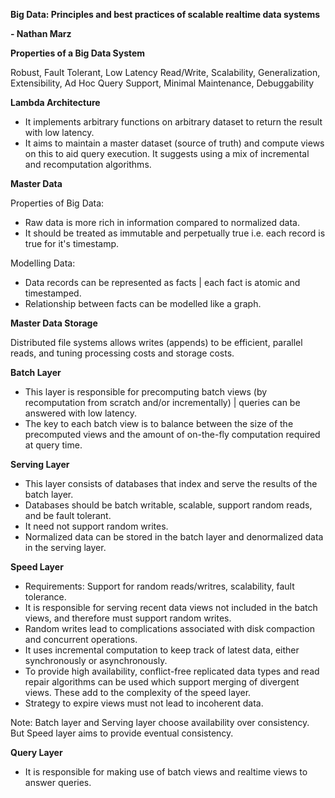 **Big Data: Principles and best practices of scalable realtime data systems**

**- Nathan Marz**

**Properties of a Big Data System**

Robust, Fault Tolerant, Low Latency Read/Write, Scalability, Generalization, Extensibility, Ad Hoc Query Support, Minimal Maintenance, Debuggability

**Lambda Architecture**

- It implements arbitrary functions on arbitrary dataset to return the result with low latency. 
- It aims to maintain a master dataset (source of truth) and compute views on this to aid query execution. It suggests using a mix of incremental and recomputation algorithms. 

**Master Data**

Properties of Big Data: 
- Raw data is more rich in information compared to normalized data. 
- It should be treated as immutable and perpetually true i.e. each record is true for it's timestamp. 

Modelling Data:
- Data records can be represented as facts | each fact is atomic and timestamped.
- Relationship between facts can be modelled like a graph.

**Master Data Storage**

Distributed file systems allows writes (appends) to be efficient, parallel reads, and tuning processing costs and storage costs.

**Batch Layer**

- This layer is responsible for precomputing batch views (by recomputation from scratch and/or incrementally) | queries can be answered with low latency.
- The key to each batch view is to balance between the size of the precomputed views and the amount of on-the-fly computation required at query time.

**Serving Layer**

- This layer consists of databases that index and serve the results of the batch layer.
- Databases should be batch writable, scalable, support random reads, and be fault tolerant. 
- It need not support random writes.
- Normalized data can be stored in the batch layer and denormalized data in the serving layer.

**Speed Layer**

- Requirements: Support for random reads/writres, scalability, fault tolerance.
- It is responsible for serving recent data views not included in the batch views, and therefore must support random writes.
- Random writes lead to complications associated with disk compaction and concurrent operations.
- It uses incremental computation to keep track of latest data, either synchronously or asynchronously.
- To provide high availability, conflict-free replicated data types and read repair algorithms can be used which support merging of divergent views. These add to the complexity of the speed layer.
- Strategy to expire views must not lead to incoherent data.

Note: Batch layer and Serving layer choose availability over consistency. But Speed layer aims to provide eventual consistency.

**Query Layer**

- It is responsible for making use of batch views and realtime views to answer queries.
